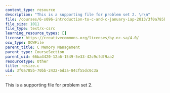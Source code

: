 ```yaml
---
content_type: resource
description: "This is a supporting file for problem set 2. \r\n"
file: /courses/6-s096-introduction-to-c-and-c-january-iap-2013/3f0a785b70bb24326d3a84cf55dc0c3a_resize.c
file_size: 1011
file_type: text/x-csrc
learning_resource_types: []
license: https://creativecommons.org/licenses/by-nc-sa/4.0/
ocw_type: OCWFile
parent_title: C Memory Management
parent_type: CourseSection
parent_uid: 66ba4420-12a6-1549-5e33-42c9cfdf9aa2
resourcetype: Other
title: resize.c
uid: 3f0a785b-70bb-2432-6d3a-84cf55dc0c3a
---
```

This is a supporting file for problem set 2. 
